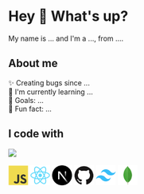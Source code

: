 # Hey 👋 What's up?

My name is ... and I'm a ..., from ....

## About me
✨ Creating bugs since ...  
📖 I'm currently learning ...  
🎯 Goals: ...  
🎲 Fun fact: ...  

## I code with  
<p align="left">
  <img src="https://i.ibb.co.com/26GmKvd/faiza.webp" width="100" />
</p>

<p align="left">
  <img src="https://raw.githubusercontent.com/devicons/devicon/master/icons/javascript/javascript-original.svg" alt="javascript" width="40" height="40"/>
  <img src="https://raw.githubusercontent.com/devicons/devicon/master/icons/react/react-original.svg" alt="react" width="40" height="40"/>
  <img src="https://raw.githubusercontent.com/devicons/devicon/master/icons/nextjs/nextjs-original.svg" alt="nextjs" width="40" height="40"/>
  <img src="https://raw.githubusercontent.com/devicons/devicon/master/icons/github/github-original.svg" alt="github" width="40" height="40"/>
  <img src="https://raw.githubusercontent.com/devicons/devicon/master/icons/tailwindcss/tailwindcss-original.svg" alt="tailwindcss" width="40" height="40"/>
  <img src="https://raw.githubusercontent.com/devicons/devicon/master/icons/mongodb/mongodb-original.svg" alt="mongodb" width="40" height="40"/>
</p>


